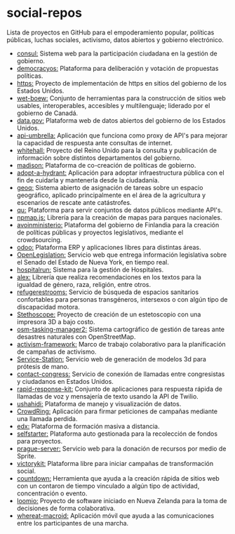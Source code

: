 # social-repos
Lista de proyectos en GitHub para el empoderamiento popular, políticas públicas, luchas sociales, activismo, datos abiertos y gobierno electrónico.

* [consul:](https://github.com/consul/consul) Sistema web para la participación ciudadana en la gestión de gobierno.
* [democracyos:](https://github.com/DemocracyOS/democracyos) Plataforma para deliberación y votación de propuestas políticas.
* [https:](https://github.com/GSA/https) Proyecto de implementación de https en sitios del gobierno de los Estados Unidos.
* [wet-boew:](https://github.com/wet-boew/wet-boew) Conjunto de herramientas para la construcción de sitios web usables, interoperables, accesibles y multilenguaje; liderado por el gobierno de Canadá.
* [data.gov:](https://github.com/GSA/data.gov) Plataforma web de datos abiertos del gobierno de los Estados Unidos.
* [api-umbrella:](https://github.com/NREL/api-umbrella) Aplicación que funciona como proxy de API's para mejorar la capacidad de respuesta ante consultas de internet.
* [whitehall:](https://github.com/alphagov/whitehall) Proyecto del Reino Unido para la consulta y publicación de información sobre distintos departamentos del gobierno.
* [madison:](https://github.com/opengovfoundation/madison) Plataforma de co-creación de políticas de gobierno.
* [adopt-a-hydrant:](https://github.com/codeforamerica/adopt-a-hydrant) Aplicación para adoptar infraestructura pública con el fin de cuidarla y mantenerla desde la ciudadanía.
* [geoq:](https://github.com/ngageoint/geoq) Sistema abierto de asignación de tareas sobre un espacio geográfico, aplicado principalmente en el área de la agricultura y escenarios de rescate ante catástrofes.
* [qu:](https://github.com/cfpb/qu) Plataforma para servir conjuntos de datos públicos mediante API's.
* [npmap.js:](https://github.com/nationalparkservice/npmap.js) Librería para la creación de mapas para parques nacionales.
* [avoinministerio:](https://github.com/avoinministerio/avoinministerio) Plataforma del gobierno de Finlandia para la creación de políticas públicas y proyectos legislativos, mediante el crowdsourcing.
* [odoo:](https://github.com/odoo/odoo) Plataforma ERP y aplicaciones libres para distintas áreas.
* [OpenLegislation:](https://github.com/nysenate/OpenLegislation) Servicio web que entrega información legislativa sobre el Senado del Estado de Nueva York, en tiempo real.
* [hospitalrun:](https://github.com/HospitalRun) Sistema para la gestión de Hospitales.
* [alex:](https://github.com/wooorm/alex) Librería que realiza recomendaciones en los textos para la igualdad de género, raza, religión, entre otros.
* [refugerestrooms:](https://github.com/RefugeRestrooms/refugerestrooms) Servicio de búsqueda de espacios sanitarios confortables para personas transgéneros, intersexos o con algún tipo de discapacidad motora.
* [Stethoscope:](https://github.com/GliaX/Stethoscope) Proyecto de creación de un estetoscopio con una impresora 3D a bajo costo.
* [osm-tasking-manager2:](https://github.com/hotosm/osm-tasking-manager2) Sistema cartográfico de gestión de tareas ante desastres naturales con OpenStreetMap.
* [activism-framework:](https://github.com/hackaye/activism-framework) Marco de trabajo colaborativo para la planificación de campañas de activismo.
* [Service-Station:](https://github.com/e-nable/Service-Station) Servicio web de generación de modelos 3d para prótesis de mano.
* [contact-congress:](https://github.com/EFForg/contact-congress) Servicio de conexión de llamadas entre congresistas y ciudadanos en Estados Unidos.
* [rapid-response-kit:](https://github.com/Twilio-org/rapid-response-kit) Conjunto de aplicaciones para respuesta rápida de llamadas de voz y mensajería de texto usando la API de Twilio.
* [ushahidi:](https://github.com/ushahidi) Plataforma de manejo y visualización de datos.
* [CrowdRing:](https://github.com/therules/CrowdRing) Aplicación para firmar peticiones de campañas mediante una llamada perdida.
* [edx:](https://github.com/edx) Plataforma de formación masiva a distancia.
* [selfstarter:](https://github.com/lockitron/selfstarter) Plataforma auto gestionada para la recolección de fondos para proyectos.
* [prague-server:](https://github.com/controlshift/prague-server) Servicio web para la donación de recursos por medio de Sprite.
* [victorykit:](https://github.com/victorykit/victorykit) Plataforma libre para iniciar campañas de transformación social.
* [countdown:](https://github.com/drewrwilson/countdown) Herramienta que ayuda a la creación rápida de sitios web con un contaron de tiempo vinculado a algún tipo de actividad, concentración o evento.
* [loomio:](https://github.com/loomio/loomio) Proyecto de software iniciado en Nueva Zelanda para la toma de decisiones de forma colaborativa.
* [whereat-macroid:](https://github.com/the-learning-collective/whereat-macroid) Aplicación móvil que ayuda a las comunicaciones entre los participantes de una marcha.
